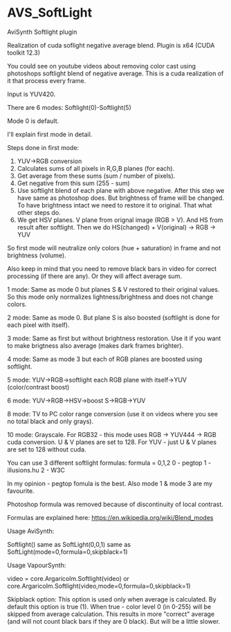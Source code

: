 # AVS_SoftLight
AviSynth Softlight plugin

Realization of cuda soflight negative average blend.
Plugin is x64 (CUDA toolkit 12.3)

You could see on youtube videos about removing color cast using photoshops softlight blend of negative average. This is a cuda realization of it that process every frame.

Input is YUV420.

There are 6 modes:
Softlight(0)-Softlight(5)

Mode 0 is default.

I'll explain first mode in detail.

Steps done in first mode:
1. YUV->RGB conversion
2. Calculates sums of all pixels in R,G,B planes (for each).
3. Get average from these sums (sum / number of pixels).
4. Get negative from this sum (255 - sum)
5. Use softlight blend of each plane with above negative. After this step we have same as photoshop does. But brightness of frame will be changed. To have brightness intact we need to restore it to original. That what other steps do.
6. We get HSV planes. V plane from orignal image (RGB > V). And HS from result after softlight. Then we do HS(changed) + V(original) -> RGB -> YUV

So first mode will neutralize only colors (hue + saturation) in frame and not brightness (volume).

Also keep in mind that you need to remove black bars in video for correct processing (if there are any). Or they will affect average sum.

1 mode:
Same as mode 0 but planes S & V restored to their original values. So this mode only normalizes lightness/brightness and does not change colors.

2 mode:
Same as mode 0. But plane S is also boosted (softlight is done for each pixel with itself).

3 mode:
Same as first but without brightness restoration. Use it if you want to make brigtness also average (makes dark frames brighter).

4 mode:
Same as mode 3 but each of RGB planes are boosted using softlight.

5 mode:
YUV->RGB->softlight each RGB plane with itself->YUV (color/contrast boost)

6 mode:
YUV->RGB->HSV->boost S->RGB->YUV

8 mode:
TV to PC color range conversion (use it on videos where you see no total black and only grays).

10 mode:
Grayscale.
For RGB32 - this mode uses RGB -> YUV444 -> RGB cuda conversion. U & V planes are set to 128.
For YUV - just U & V planes are set to 128 without cuda.

You can use 3 different softlight formulas:
formula = 0,1,2
0 - pegtop
1 - illusions.hu
2 - W3C

In my opinion - pegtop fomula is the best.
Also mode 1 & mode 3 are my favourite.

Photoshop formula was removed because of discontinuity of local contrast.

Formulas are explained here: https://en.wikipedia.org/wiki/Blend_modes

Usage AviSynth:

Softlight() same as SoftLight(0,0,1) same as SoftLight(mode=0,formula=0,skipblack=1)

Usage VapourSynth:

video = core.Argaricolm.Softlight(video) or core.Argaricolm.Softlight(video,mode=0,formula=0,skipblack=1)

Skipblack option:
This option is used only when average is calculated.
By default this option is true (1). When true - color level 0 (in 0-255) will be skipped from average calculation. This results in more "correct" average (and will not count black bars if they are 0 black). But will be a little slower.